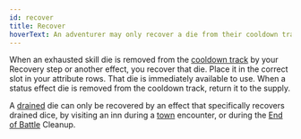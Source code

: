 ```yaml
---
id: recover
title: Recover
hoverText: An adventurer may only recover a die from their cooldown track. A drained die can only be recovered by an ability that specifically affects drained dice.
---
```


When an exhausted skill die is removed from the [cooldown track](/docs/glossary/cooldown-track) by your Recovery step or another effect, you recover that die. Place it in the correct slot in your attribute rows. That die is immediately available to use. When a status effect die is removed from the cooldown track, return it to the supply.

A [drained](/docs/glossary/drained) die can only be recovered by an effect that specifically recovers drained dice, by visiting an inn during a [town](/docs/campaign/day/encounter-phase/town) encounter, or during the [End of Battle](/docs/battles/end-of-battle) Cleanup.
